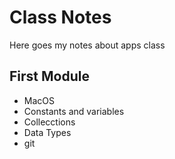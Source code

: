 # Class Notes

Here goes my notes about apps class

## First Module
- MacOS
- Constants and variables
- Collecctions
- Data Types
- git
